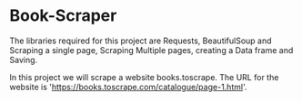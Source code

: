 # Book-Scraper

The libraries required for this project are  Requests, BeautifulSoup and Scraping a single page, Scraping Multiple pages, creating a Data frame and Saving.

In this project we will scrape a website books.toscrape. The URL for the website is 'https://books.toscrape.com/catalogue/page-1.html'.
